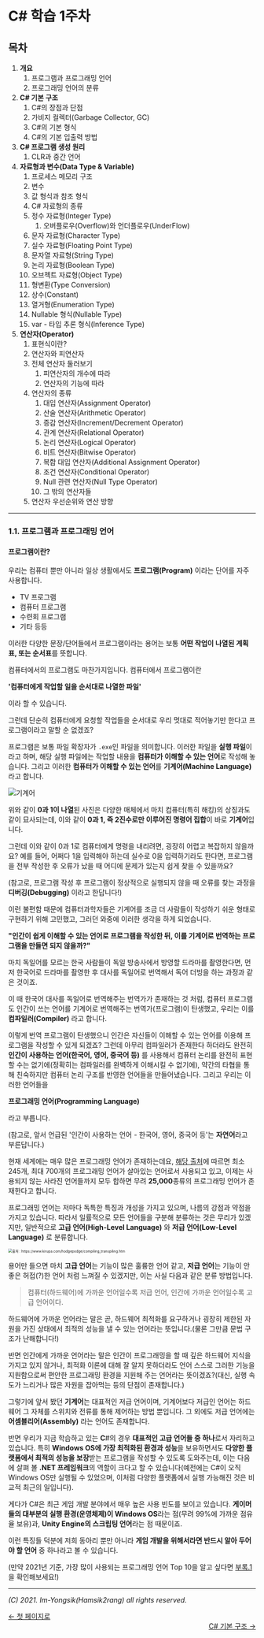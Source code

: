 # C# 학습 1주차

## 목차

1.  **개요**
    1.  프로그램과 프로그래밍 언어
    2.  프로그래밍 언어의 분류
2.  **C# 기본 구조**
    1.  C#의 장점과 단점
    2.  가비지 컬렉터(Garbage Collector, GC)
    3.  C#의 기본 형식
    4.  C#의 기본 입출력 방법
3.  **C# 프로그램 생성 원리**
    1.  CLR과 중간 언어
4.  **자료형과 변수(Data Type & Variable)**
    1.  프로세스 메모리 구조
    2.  변수
    3.  값 형식과 참조 형식
    4.  C# 자료형의 종류
    5.  정수 자료형(Integer Type)
        1.  오버플로우(Overflow)와 언더플로우(UnderFlow)
    6.  문자 자료형(Character Type)
    7.  실수 자료형(Floating Point Type)
    8.  문자열 자료형(String Type)
    9.  논리 자료형(Boolean Type)
    10.  오브젝트 자료형(Object Type)
    11.  형변환(Type Conversion)
    12.  상수(Constant)
    13.  열거형(Enumeration Type)
    14.  Nullable 형식(Nullable Type)
    15.  var - 타입 추론 형식(Inference Type)
5.  **연산자(Operator)**
    1.  표현식이란?
    2.  연산자와 피연산자
    3.  전체 연산자 둘러보기
        1.  피연산자의 개수에 따라
        2.  연산자의 기능에 따라
    4.  연산자의 종류
        1.  대입 연산자(Assignment Operator)
        2.  산술 연산자(Arithmetic Operator)
        3.  증감 연산자(Increment/Decrement Operator)
        4.  관계 연산자(Relational Operator)
        5.  논리 연산자(Logical Operator)
        6.  비트 연산자(Bitwise Operator)
        7.  복합 대입 연산자(Additional Assignment Operator)
        8.  조건 연산자(Conditional Operator)
        9.  Null 관련 연산자(Null Type Operator)
        10.  그 밖의 연산자들
    5.  연산자 우선순위와 연산 방향

----

### 1.1. 프로그램과 프로그래밍 언어

#### 프로그램이란?

  우리는 컴퓨터 뿐만 아니라 일상 생활에서도 **프로그램(Program)** 이라는 단어를 자주 사용합니다.

*   TV 프로그램
*   컴퓨터 프로그램
*   수련회 프로그램
*   기타 등등

이러한 다양한 문장/단어들에서 프로그램이라는 용어는 보통 **어떤 작업이 나열된 계획표, 또는 순서표**를 뜻합니다.

컴퓨터에서의 프로그램도 마찬가지입니다. 컴퓨터에서 프로그램이란



**'컴퓨터에게 작업할 일을 순서대로 나열한 파일'**



이라 할 수 있습니다.

그런데 단순히 컴퓨터에게 요청할 작업들을 순서대로 우리 멋대로 적어놓기만 한다고 프로그램이라고 말할 순 없겠죠?

프로그램은 보통 파일 확장자가 `.exe`인 파일을 의미합니다. 이러한 파일을 **실행 파일**이라고 하며, 해당 실행 파일에는 작업할 내용을 **컴퓨터가 이해할 수 있는 언어**로 작성해 놓습니다. 그리고 이러한 **컴퓨터가 이해할 수 있는 언어**를 **기계어(Machine Language)** 라고 합니다.

![기계어](../Images/machine_language.jpg)

위와 같이 **0과 1이 나열**된 사진은 다양한 매체에서 마치 컴퓨터(특히 해킹)의 상징과도 같이 묘사되는데, 이와 같이 **0과 1, 즉 2진수로만 이루어진 명령어 집합**이 바로 **기계어**입니다.

그런데 이와 같이 0과 1로 컴퓨터에게 명령을 내리려면, 굉장히 어렵고 복잡하지 않을까요? 예를 들어, 어쩌다 1을 입력해야 하는데 실수로 0을 입력하기라도 한다면, 프로그램을 전부 작성한 후 오류가 났을 때 어디에 문제가 있는지 쉽게 찾을 수 있을까요?

(참고로, 프로그램 작성 후 프로그램이 정상적으로 실행되지 않을 때 오류를 찾는 과정을 **디버깅(Debugging)** 이라고 한답니다!)

이런 불편함 때문에 컴퓨터과학자들은 기계어를 조금 더 사람들이 작성하기 쉬운 형태로 구현하기 위해 고민했고, 그러던 와중에 이러한 생각을 하게 되었습니다.



**"인간이 쉽게 이해할 수 있는 언어로 프로그램을 작성한 뒤, 이를 기계어로 번역하는 프로그램을 만들면 되지 않을까?"**



마치 독일어를 모르는 한국 사람들이 독일 방송사에서 방영할 드라마를 촬영한다면, 먼저 한국어로 드라마를 촬영한 후 대사를 독일어로 번역해서 독어 더빙을 하는 과정과 같은 것이죠.

이 때 한국어 대사를 독일어로 번역해주는 번역가가 존재하는 것 처럼, 컴퓨터 프로그램도 인간이 쓰는 언어를 기계어로 번역해주는 번역가(프로그램)이 탄생했고, 우리는 이를 **컴파일러(Compiler)** 라고 합니다.

이렇게 번역 프로그램이 탄생했으니 인간은 자신들이 이해할 수 있는 언어를 이용해 프로그램을 작성할 수 있게 되겠죠? 그런데 아무리 컴파일러가 존재한다 하더라도 완전히 **인간이 사용하는 언어(한국어, 영어, 중국어 등)** 를 사용해서 컴퓨터 논리를 완전히 표현할 수는 없기에(정확히는 컴파일러를 완벽하게 이해시킬 수 없기에), 약간의 타협을 통해 친숙하지만 컴퓨터 논리 구조를 반영한 언어들을 만들어냈습니다. 그리고 우리는 이러한 언어들을 

**프로그래밍 언어(Programming Language)** 

라고 부릅니다.

(참고로, 앞서 언급된 '인간이 사용하는 언어 - 한국어, 영어, 중국어 등'는 **자연어**라고 부른답니다.)



현재 세계에는 매우 많은 프로그래밍 언어가 존재하는데요, [해당 출처](https://careerkarma.com/blog/how-many-coding-languages-are-there/)에 따르면 최소 245개, 최대 700개의 프로그래밍 언어가 살아있는 언어로서 사용되고 있고, 이제는 사용되지 않는 사라진 언어들까지 모두 합하면 무려 **25,000**종류의 프로그래밍 언어가 존재한다고 합니다.

프로그래밍 언어는 저마다 독특한 특징과 개성을 가지고 있으며, 나름의 강점과 약점을 가지고 있습니다. 따라서 일률적으로 모든 언어들을 구분해 분류하는 것은 무리가 있겠지만, 일반적으로 **고급 언어(High-Level Language)** 와 **저급 언어(Low-Level Language)** 로 분류합니다.

<img src="../Images/sort_of_programming_languages.png" alt="출처 : https://www.kirupa.com/hodgepodge/compiling_transpiling.htm" style="zoom:50%;" />

용어만 들으면 마치 **고급 언어**는 기능이 많은 훌륭한 언어 같고, **저급 언어**는 기능이 안 좋은 허접(?)한 언어 처럼 느껴질 수 있겠지만, 이는 사실 다음과 같은 분류 방법입니다.

>   컴퓨터(하드웨어)에 가까운 언어일수록 저급 언어, 인간에 가까운 언어일수록 고급 언어이다.

하드웨어에 가까운 언어라는 말은 곧, 하드웨어 최적화를 요구하거나 굉장히 제한된 자원을 가진 상태에서 최적의 성능을 낼 수 있는 언어라는 뜻입니다.(물론 그만큼 문법 구조가 난해합니다!)

반면 인간에게 가까운 언어라는 말은 인간이 프로그래밍을 할 때 깊은 하드웨어 지식을 가지고 있지 않거나, 최적화 이론에 대해 잘 알지 못하더라도 언어 스스로 그러한 기능을 지원함으로써 편안한 프로그래밍 환경을 지원해 주는 언어라는 뜻이겠죠?(대신, 실행 속도가 느리거나 많은 자원을 잡아먹는 등의 단점이 존재합니다.)

그렇기에 앞서 봤던 **기계어**는 대표적인 저급 언어이며, 기계어보다 저급인 언어는 하드웨어 그 자체를 스위치와 전류를 통해 제어하는 방법 뿐입니다. 그 외에도 저급 언어에는 **어셈블리어(Assembly)** 라는 언어도 존재합니다.

반면 우리가 지금 학습하고 있는 **C**#의 경우 **대표적인 고급 언어들 중 하나**로서 자리하고 있습니다. 특히 **Windows OS에 가장 최적화된 환경과 성능**을 보유하면서도 **다양한 플랫폼에서 최적의 성능을 보장**받는 프로그램을 작성할 수 있도록 도와주는데, 이는 다음에 살펴 볼 **.NET 프레임워크**의 역할이 크다고 할 수 있습니다(예전에는 C#이 오직 Windows OS만 실행될 수 있었으며, 이처럼 다양한 플랫폼에서 실행 가능해진 것은 비교적 최근의 일입니다).

게다가 C#은 최근 게임 개발 분야에서 매우 높은 사용 빈도를 보이고 있습니다. **게이머들의 대부분의 실행 환경(운영체제)이 Windows OS**라는 점(무려 99%에 가까운 점유율 보유)과, **Unity Engine의 스크립팅 언어**라는 점 때문이죠.

이런 특징들 덕분에 저희 동아리 뿐만 아니라 **게임 개발을 위해서라면 반드시 알아 두어야 할 언어** 중 하나라고 볼 수 있습니다.

(만약 2021년 기준, 가장 많이 사용되는 프로그래밍 언어 Top 10을 알고 싶다면 [부록.1](../../../C/1주차/Main_Text/7.부록.md)을 확인해보세요!)

----

*(C) 2021. Im-Yongsik(Hamsik2rang) all rights reserved.*

<div style="text-align:left"> <a href="../">← 첫 페이지로</a><div/>
<div style="text-align:right"> <a href="./Main_Text/2.C#_기본_구조.md">C# 기본 구조 →</a><div/>


